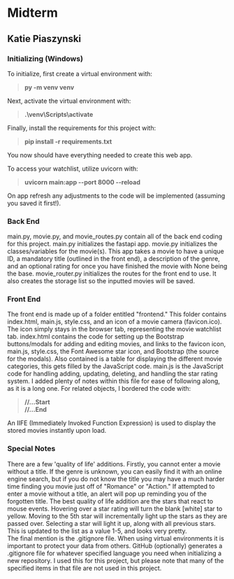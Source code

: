 # Midterm
## Katie Piaszynski

### Initializing (Windows)
To initialize, first create a virtual environment with:    
> **py -m venv venv**   
       
Next, activate the virtual environment with:      
> **.\venv\Scripts\activate**     
      
Finally, install the requirements for this project with:      
> **pip install -r requirements.txt**     
     
You now should have everything needed to create this web app.     
    
To access your watchlist, utilize uvicorn with:     
> **uvicorn main:app --port 8000 --reload**     
      
On app refresh any adjustments to the code will be implemented (assuming you saved it first!).    

### Back End
main.py, movie.py, and movie_routes.py contain all of the back end coding for this project. main.py initializes the fastapi app. movie.py initializes the classes/variables for the movie(s). This app takes a movie to have a unique ID, a mandatory title (outlined in the front end), a description of the genre, and an optional rating for once you have finished the movie with None being the base. movie_router.py initializes the routes for the front end to use. It also creates the storage list so the inputted movies will be saved.
          

### Front End
The front end is made up of a folder entitled "frontend." This folder contains index.html, main.js, style.css, and an icon of a movie camera (favicon.ico). The icon simply stays in the browser tab, representing the movie watchlist tab. index.html contains the code for setting up the Bootstrap buttons/modals for adding and editing movies, and links to the favicon icon, main.js, style.css, the Font Awesome star icon, and Bootstrap (the source for the modals). Also contained is a table for displaying the different movie categories, this gets filled by the JavaScript code. main.js is the JavaScript code for handling adding, updating, deleting, and handling the star rating system. I added plenty of notes within this file for ease of following along, as it is a long one. For related objects, I bordered the code with:       
> **//...Start**            
> **//...End**              

An IIFE (Immediately Invoked Function Expression) is used to display the stored movies instantly upon load.          
       
### Special Notes       
There are a few 'quality of life' additions. Firstly, you cannot enter a movie without a title. If the genre is unknown, you can easily find it with an online engine search, but if you do not know the title you may have a much harder time finding you movie just off of "Romance" or "Action." If attempted to enter a movie without a title, an alert will pop up reminding you of the forgotten title. The best quality of life addition are the stars that react to mouse events. Hovering over a star rating will turn the blank [white] star to yellow. Moving to the 5th star will incrementally light up the stars as they are passed over. Selecting a star will light it up, along with all previous stars. This is updated to the list as a value 1-5, and looks very pretty.      
The final mention is the .gitignore file. When using virtual environments it is important to protect your data from others. GitHub (optionally) generates a .gitignore file for whatever specified language you need when initializing a new repository. I used this for this project, but please note that many of the specified items in that file are not used in this project. 
